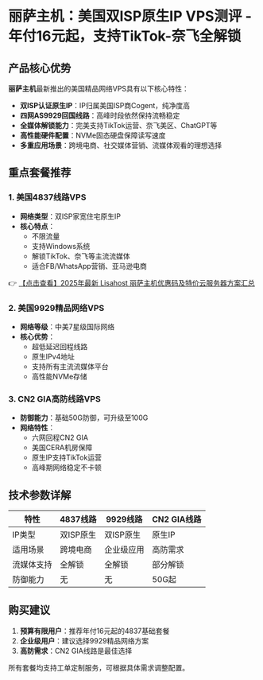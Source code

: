 # 丽萨主机：美国双ISP原生IP VPS测评 - 年付16元起，支持TikTok-奈飞全解锁

## 产品核心优势

**丽萨主机**最新推出的美国精品网络VPS具有以下核心特性：

- **双ISP认证原生IP**：IP归属美国ISP商Cogent，纯净度高
- **四网AS9929回国线路**：高峰时段依然保持流畅稳定
- **全媒体解锁能力**：完美支持TikTok运营、奈飞美区、ChatGPT等
- **高性能硬件配置**：NVMe固态硬盘保障读写速度
- **多重应用场景**：跨境电商、社交媒体营销、流媒体观看的理想选择

## 重点套餐推荐

### 1. 美国4837线路VPS
- **网络类型**：双ISP家宽住宅原生IP
- **核心特点**：
  - 不限流量
  - 支持Windows系统
  - 解锁TikTok、奈飞等主流流媒体
  - 适合FB/WhatsApp营销、亚马逊电商

👉 [【点击查看】2025年最新 Lisahost 丽萨主机优惠码及特价云服务器方案汇总](https://bit.ly/lisazhuji)

### 2. 美国9929精品网络VPS
- **网络等级**：中美7星级国际网络
- **核心优势**：
  - 超低延迟回程线路
  - 原生IPv4地址
  - 支持所有主流流媒体平台
  - 高性能NVMe存储

### 3. CN2 GIA高防线路VPS
- **防御能力**：基础50G防御，可升级至100G
- **网络特性**：
  - 六网回程CN2 GIA
  - 美国CERA机房保障
  - 原生IP支持TikTok运营
  - 高峰期网络稳定不卡顿

## 技术参数详解

| 特性 | 4837线路 | 9929线路 | CN2 GIA线路 |
|------|---------|---------|------------|
| IP类型 | 双ISP原生 | 双ISP原生 | 原生IP |
| 适用场景 | 跨境电商 | 企业级应用 | 高防需求 |
| 流媒体支持 | 全解锁 | 全解锁 | 部分解锁 |
| 防御能力 | 无 | 无 | 50G起 |

## 购买建议

1. **预算有限用户**：推荐年付16元起的4837基础套餐
2. **企业级用户**：建议选择9929精品网络方案
3. **高防需求**：CN2 GIA线路是最佳选择

所有套餐均支持工单定制服务，可根据具体需求调整配置。